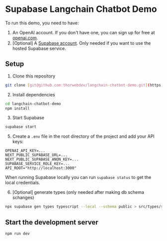 # Supabase Langchain Chatbot Demo

To run this demo, you need to have:

1. An OpenAI account. If you don't have one, you can sign up for free at [openai.com](https://www.openai.com).
2. [Optional] A [Supabase account](https://app.supabase.io/register). Only needed if you want to use the hosted Supabase service.

## Setup

1. Clone this repository

```bash
git clone [git@github.com:thorwebdev/langchain-chatbot-demo.git](https://github.com/thanhluan15/langchain-chatbot-demo.git)
```

2. Install dependencies

```bash
cd langchain-chatbot-demo
npm install
```

3. Start Supabase

```bash
supabase start
```

5. Create a `.env` file in the root directory of the project and add your API keys:

```
OPENAI_API_KEY=...
NEXT_PUBLIC_SUPABASE_URL=...
NEXT_PUBLIC_SUPABASE_ANON_KEY=...
SUPABASE_SERVICE_ROLE_KEY=...
API_ROOT="http://localhost:3000"
```

When running Supabase locally you can run `supabase status` to get the local credentials.

6. [Optional] generate types (only needed after making db schema schanges)

```bash
npx supabase gen types typescript --local --schema public > src/types/supabase.ts
```

## Start the development server

```bash
npm run dev
```
